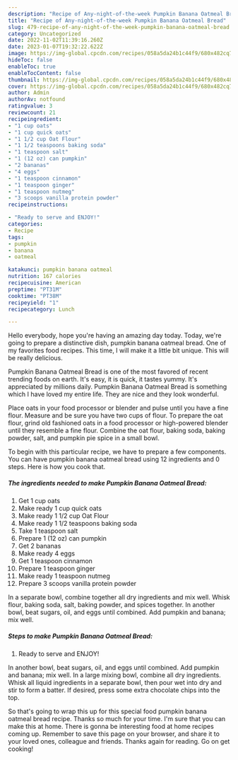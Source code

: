 ```yaml
---
description: "Recipe of Any-night-of-the-week Pumpkin Banana Oatmeal Bread"
title: "Recipe of Any-night-of-the-week Pumpkin Banana Oatmeal Bread"
slug: 479-recipe-of-any-night-of-the-week-pumpkin-banana-oatmeal-bread
category: Uncategorized
date: 2022-11-02T11:39:16.260Z
date: 2023-01-07T19:32:22.622Z
image: https://img-global.cpcdn.com/recipes/058a5da24b1c44f9/680x482cq70/pumpkin-banana-oatmeal-bread-recipe-main-photo.jpg
hideToc: false
enableToc: true
enableTocContent: false
thumbnail: https://img-global.cpcdn.com/recipes/058a5da24b1c44f9/680x482cq70/pumpkin-banana-oatmeal-bread-recipe-main-photo.jpg
cover: https://img-global.cpcdn.com/recipes/058a5da24b1c44f9/680x482cq70/pumpkin-banana-oatmeal-bread-recipe-main-photo.jpg
author: Admin
authorAv: notfound
ratingvalue: 3
reviewcount: 21
recipeingredient:
- "1 cup oats"
- "1 cup quick oats"
- "1 1/2 cup Oat Flour"
- "1 1/2 teaspoons baking soda"
- "1 teaspoon salt"
- "1 (12 oz) can pumpkin"
- "2 bananas"
- "4 eggs"
- "1 teaspoon cinnamon"
- "1 teaspoon ginger"
- "1 teaspoon nutmeg"
- "3 scoops vanilla protein powder"
recipeinstructions:

- "Ready to serve and ENJOY!"
categories:
- Recipe
tags:
- pumpkin
- banana
- oatmeal

katakunci: pumpkin banana oatmeal 
nutrition: 167 calories
recipecuisine: American
preptime: "PT31M"
cooktime: "PT38M"
recipeyield: "1"
recipecategory: Lunch

---
```



Hello everybody, hope you're having an amazing day today. Today, we're going to prepare a distinctive dish, pumpkin banana oatmeal bread. One of my favorites food recipes. This time, I will make it a little bit unique. This will be really delicious.

Pumpkin Banana Oatmeal Bread is one of the most favored of recent trending foods on earth. It's easy, it is quick, it tastes yummy. It's appreciated by millions daily. Pumpkin Banana Oatmeal Bread is something which I have loved my entire life. They are nice and they look wonderful.

Place oats in your food processor or blender and pulse until you have a fine flour. Measure and be sure you have two cups of flour. To prepare the oat flour, grind old fashioned oats in a food processor or high-powered blender until they resemble a fine flour. Combine the oat flour, baking soda, baking powder, salt, and pumpkin pie spice in a small bowl.


To begin with this particular recipe, we have to prepare a few components. You can have pumpkin banana oatmeal bread using 12 ingredients and 0 steps. Here is how you cook that.

<!--inarticleads1-->

##### The ingredients needed to make Pumpkin Banana Oatmeal Bread:

1. Get 1 cup oats
1. Make ready 1 cup quick oats
1. Make ready 1 1/2 cup Oat Flour
1. Make ready 1 1/2 teaspoons baking soda
1. Take 1 teaspoon salt
1. Prepare 1 (12 oz) can pumpkin
1. Get 2 bananas
1. Make ready 4 eggs
1. Get 1 teaspoon cinnamon
1. Prepare 1 teaspoon ginger
1. Make ready 1 teaspoon nutmeg
1. Prepare 3 scoops vanilla protein powder


In a separate bowl, combine together all dry ingredients and mix well. Whisk flour, baking soda, salt, baking powder, and spices together. In another bowl, beat sugars, oil, and eggs until combined. Add pumpkin and banana; mix well. 

<!--inarticleads2-->

##### Steps to make Pumpkin Banana Oatmeal Bread:


1. Ready to serve and ENJOY!

In another bowl, beat sugars, oil, and eggs until combined. Add pumpkin and banana; mix well. In a large mixing bowl, combine all dry ingredients. Whisk all liquid ingredients in a separate bowl, then pour wet into dry and stir to form a batter. If desired, press some extra chocolate chips into the top. 

So that's going to wrap this up for this special food pumpkin banana oatmeal bread recipe. Thanks so much for your time. I'm sure that you can make this at home. There is gonna be interesting food at home recipes coming up. Remember to save this page on your browser, and share it to your loved ones, colleague and friends. Thanks again for reading. Go on get cooking!
